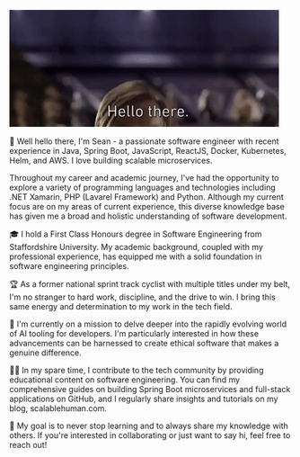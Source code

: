 ![plot](./obi-gif.gif)

👋 Well hello there, I'm Sean - a passionate software engineer with recent experience in Java, Spring Boot, JavaScript, ReactJS, Docker, Kubernetes, Helm, and AWS. I love building scalable microservices.

Throughout my career and academic journey, I've had the opportunity to explore a variety of programming languages and technologies including .NET Xamarin, PHP (Lavarel Framework) and Python. Although my current focus are on my areas of current experience, this diverse knowledge base has given me a broad and holistic understanding of software development.

🎓 I hold a First Class Honours degree in Software Engineering from Staffordshire University. My academic background, coupled with my professional experience, has equipped me with a solid foundation in software engineering principles.

🏆 As a former national sprint track cyclist with multiple titles under my belt, I'm no stranger to hard work, discipline, and the drive to win. I bring this same energy and determination to my work in the tech field.

🌱 I'm currently on a mission to delve deeper into the rapidly evolving world of AI tooling for developers. I'm particularly interested in how these advancements can be harnessed to create ethical software that makes a genuine difference.

👨‍💻 In my spare time, I contribute to the tech community by providing educational content on software engineering. You can find my comprehensive guides on building Spring Boot microservices and full-stack applications on GitHub, and I regularly share insights and tutorials on my blog, scalablehuman.com.

🚀 My goal is to never stop learning and to always share my knowledge with others. If you're interested in collaborating or just want to say hi, feel free to reach out!
